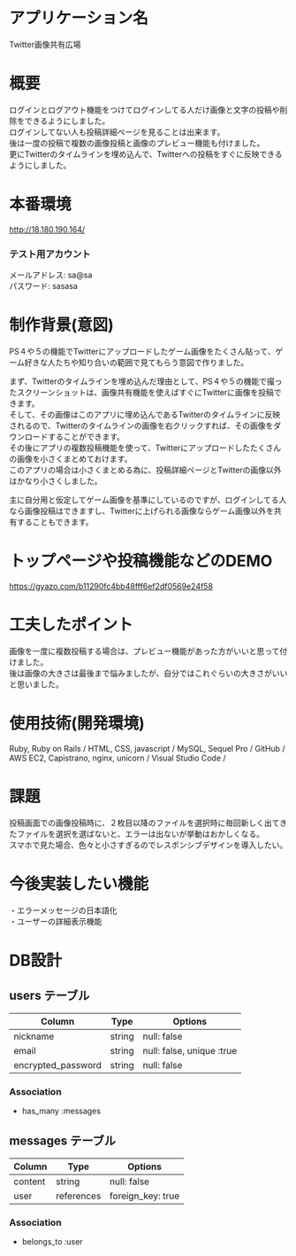 # アプリケーション名
Twitter画像共有広場

# 概要
ログインとログアウト機能をつけてログインしてる人だけ画像と文字の投稿や削除をできるようにしました。<br>
ログインしてない人も投稿詳細ページを見ることは出来ます。<br>
後は一度の投稿で複数の画像投稿と画像のプレビュー機能も付けました。<br>
更にTwitterのタイムラインを埋め込んで、Twitterへの投稿をすぐに反映できるようにしました。<br>

# 本番環境
http://18.180.190.164/

### テスト用アカウント
メールアドレス: sa@sa<br>
パスワード: sasasa

# 制作背景(意図)
PS４や５の機能でTwitterにアップロードしたゲーム画像をたくさん貼って、ゲーム好きな人たちや知り合いの範囲で見てもらう意図で作りました。

まず、Twitterのタイムラインを埋め込んだ理由として、PS４や５の機能で撮ったスクリーンショットは、画像共有機能を使えばすぐにTwitterに画像を投稿できます。<br>
そして、その画像はこのアプリに埋め込んであるTwitterのタイムラインに反映されるので、Twitterのタイムラインの画像を右クリックすれば、その画像をダウンロードすることができます。<br>
その後にアプリの複数投稿機能を使って、Twitterにアップロードしたたくさんの画像を小さくまとめておけます。<br>
このアプリの場合は小さくまとめる為に、投稿詳細ページとTwitterの画像以外はかなり小さくしました。

主に自分用と仮定してゲーム画像を基準にしているのですが、ログインしてる人なら画像投稿はできますし、Twitterに上げられる画像ならゲーム画像以外を共有することもできます。

# トップページや投稿機能などのDEMO
https://gyazo.com/b11290fc4bb48fff6ef2df0569e24f58


# 工夫したポイント
画像を一度に複数投稿する場合は、プレビュー機能があった方がいいと思って付けました。<br>
後は画像の大きさは最後まで悩みましたが、自分ではこれぐらいの大きさがいいと思いました。

# 使用技術(開発環境)
Ruby, Ruby on Rails / HTML, CSS, javascript / MySQL, Sequel Pro / GitHub / AWS EC2, Capistrano, nginx, unicorn / Visual Studio Code /

# 課題
投稿画面での画像投稿時に、２枚目以降のファイルを選択時に毎回新しく出てきたファイルを選択を選ばないと、エラーは出ないが挙動はおかしくなる。<br>
スマホで見た場合、色々と小さすぎるのでレスポンシブデザインを導入したい。

# 今後実装したい機能
・エラーメッセージの日本語化<br>
・ユーザーの詳細表示機能

# DB設計

## users テーブル

| Column             | Type    | Options                   |
| ------------------ | ------- | ------------------------- |
| nickname           | string  | null: false               |
| email              | string  | null: false, unique :true |
| encrypted_password | string  | null: false               |

### Association

- has_many :messages

## messages テーブル

| Column           | Type       | Options           |
| ---------------- | ---------- | ----------------- |
| content          | string     | null: false       |
| user             | references | foreign_key: true |

### Association

- belongs_to :user
